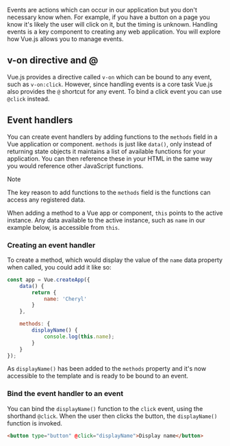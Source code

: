Events are actions which can occur in our application but you don't necessary know when. For example, if you have a button on a page you know it's likely the user will click on it, but the timing is unknown. Handling events is a key component to creating any web application. You will explore how Vue.js allows you to manage events.

## v-on directive and @

Vue.js provides a directive called `v-on` which can be bound to any event, such as `v-on:click`. However, since handling events is a core task Vue.js also provides the `@` shortcut for any event. To bind a click event you can use `@click` instead.

## Event handlers

You can create event handlers by adding functions to the `methods` field in a Vue application or component. `methods` is just like `data()`, only instead of returning state objects it maintains a list of available functions for your application. You can then reference these in your HTML in the same way you would reference other JavaScript functions.

> [!NOTE]
> The key reason to add functions to the `methods` field is the functions can access any registered data.

When adding a method to a Vue app or component, `this` points to the active instance. Any data available to the active instance, such as `name` in our example below, is accessible from `this`.

### Creating an event handler

To create a method, which would display the value of the `name` data property when called, you could add it like so:

```javascript
const app = Vue.createApp({
    data() {
        return {
            name: 'Cheryl'
        }
    },

    methods: {
        displayName() {
            console.log(this.name);
        }
    }
});
```

As `displayName()` has been added to the `methods` property and it's now accessible to the template and is ready to be bound to an event.

### Bind the event handler to an event

You can bind the `displayName()` function to the `click` event, using the shorthand `@click`. When the user then clicks the button, the `displayName()` function is invoked.

```html
<button type="button" @click="displayName">Display name</button>
```


